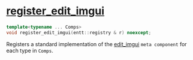 # [register_edit_imgui](register_edit_imgui.hpp)

```cpp
template<typename ... Comps>
void register_edit_imgui(entt::registry & r) noexcept;
```

Registers a standard implementation of the [edit_imgui](../../../meta/edit_imgui.md) `meta component` for each type in `Comps`.